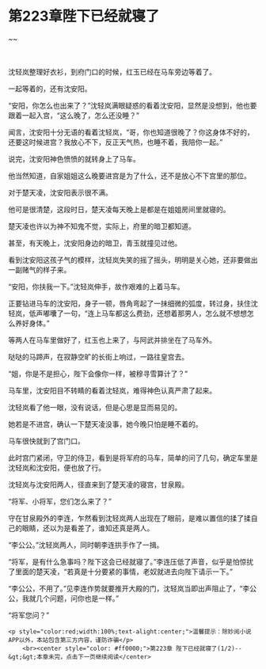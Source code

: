# 第223章陛下已经就寝了
~~
    	    <p name="pagetop" href="javascript:void(0);" onclick="return false" style="line-height: 35px;padding: 10px;color: #333;"> </p><p>沈轻岚整理好衣衫，到府门口的时候，红玉已经在马车旁边等着了。</p><p>一起等着的，还有沈安阳。</p><p>“安阳，你怎么也出来了？”沈轻岚满眼疑惑的看着沈安阳，显然是没想到，他也要跟着一起入宫，“这么晚了，怎么还没睡？”</p><p>闻言，沈安阳十分无语的看着沈轻岚，“哥，你也知道很晚了？你这身体不好的，还要这时候进宫？我放心不下，反正天气热，也睡不着，我陪你一起。”</p><p>说完，沈安阳神色愤愤的就转身上了马车。</p><p>他当然知道，自家姐姐这么晚要进宫是为了什么，还不是放心不下宫里的那位。</p><p>对于楚天凌，沈安阳表示很不满。</p><p>他可是很清楚，这段时日，楚天凌每天晚上是都是在姐姐房间里就寝的。</p><p>楚天凌也许以为神不知鬼不觉，实际上，府里的暗卫都知道。</p><p>甚至，有天晚上，沈安阳身边的暗卫，青玉就撞见过他。</p><p>看到沈安阳这孩子气的模样，沈轻岚失笑的摇了摇头，明明是关心她，还非要做出一副赌气的样子来。</p><p>“安阳，你扶我一下。”沈轻岚伸手，故作艰难的上着马车。</p><p>正要钻进马车的沈安阳，身子一顿，唇角弯起了一抹细微的弧度，转过身，扶住沈轻岚，低声嘟囔了一句，“连上马车都这么费劲，还想着那男人，怎么就不想想怎么养好身体。”</p><p>等两人在马车里做好了，红玉也上来了，与阿武并排坐在了马车外。</p><p>哒哒的马蹄声，在寂静空旷的长街上响过，一路往皇宫去。</p><p>“姐，你是不是担心，陛下会像你一样，被穆寻雪算计了？”</p><p>马车里，沈安阳目不转睛的看着沈轻岚，难得神色认真严肃了起来。</p><p>沈轻岚看了他一眼，没有说话，但是心思是显而易见的。</p><p>她若是不进宫，确认一下楚天凌没事，她今晚只怕是睡不着的。</p><p>马车很快就到了宫门口。</p><p>此时宫门紧闭，守卫的侍卫，看到是将军府的马车，简单的问了几句，确定车里是沈轻岚和沈安阳，便也放了行。</p><p>沈轻岚与沈安阳两人，径直来到了楚天凌的寝宫，甘泉殿。</p><p>“将军、小将军，您们怎么来了？”</p><p>守在甘泉殿外的李连，乍然看到沈轻岚两人出现在了眼前，是难以置信的揉了揉自己的眼睛，还以为是看差了，谁知还真是两人。</p><p>“李公公。”沈轻岚两人，同时朝李连拱手作了一揖。</p><p>“将军，是有什么急事吗？陛下这会已经就寝了。”李连压低了声音，似乎是怕惊扰了里面的楚天凌，“若真是十分要紧的事情，老奴就进去向陛下请示一下。”</p><p>“李公公，不用了。”见李连作势就要推开大殿的门，沈轻岚当即出声阻止了，“李公公，我就几个问题，问你也是一样。”</p><p>“将军您问？”</p>
    	
   	<p style="color:red;width:100%;text-alight:center;">温馨提示：除妙阅小说APP以外，本站包含第三方内容，谨防诈骗</p>
    	<br><center style="color: #ff0000;">第223章 陛下已经就寝了(1/2)--&gt;&gt;本章未完，点击下一页继续阅读</center>
    	